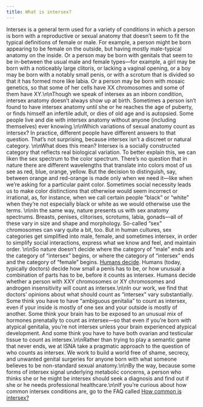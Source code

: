 ```yaml
---
title: What is intersex?
---
```


Intersex is a general term used for a variety of conditions in which a person is born with a reproductive or sexual anatomy that doesn&#8217;t seem to fit the typical definitions of female or male. For example, a person might be born appearing to be female on the outside, but having mostly male-typical anatomy on the inside. Or a person may be born with genitals that seem to be in-between the usual male and female types&#8212;for example, a girl may be born with a noticeably large clitoris, or lacking a vaginal opening, or a boy may be born with a notably small penis, or with a scrotum that is divided so that it has formed more like labia. Or a person may be born with mosaic genetics, so that some of her cells have XX chromosomes and some of them have XY.\n\nThough we speak of intersex as an inborn condition, intersex anatomy doesn&#8217;t always show up at birth. Sometimes a person isn&#8217;t found to have intersex anatomy until she or he reaches the age of puberty, or finds himself an infertile adult, or dies of old age and is autopsied. Some people live and die with intersex anatomy without anyone (including themselves) ever knowing.\n\nWhich variations of sexual anatomy count as intersex? In practice, different people have different answers to that question. That&#8217;s not surprising, because intersex isn&#8217;t a discreet or natural category. \n\nWhat does this mean? Intersex is a socially constructed category that reflects real biological variation. To better explain this, we can liken the sex spectrum to the color spectrum. There&#8217;s no question that in nature there are different wavelengths that translate into colors most of us see as red, blue, orange, yellow. But the decision to distinguish, say, between orange and red-orange is made only when we need it&#8212;like when we&#8217;re asking for a particular paint color. Sometimes social necessity leads us to make color distinctions that otherwise would seem incorrect or irrational, as, for instance, when we call certain people &#8220;black&#8221; or &#8220;white&#8221; when they&#8217;re not especially black or white as we would otherwise use the terms. \n\nIn the same way, nature presents us with sex anatomy spectrums. Breasts, penises, clitorises, scrotums, labia, gonads&#8212;all of these vary in size and shape and morphology. So-called &#8220;sex&#8221; chromosomes can vary quite a bit, too. But in human cultures, sex categories get simplified into male, female, and sometimes intersex, in order to simplify social interactions, express what we know and feel, and maintain order. \n\nSo nature doesn&#8217;t decide where the category of &#8220;male&#8221; ends and the category of &#8220;intersex&#8221; begins, or where the category of &#8220;intersex&#8221; ends and the category of &#8220;female&#8221; begins. [Humans decide][1]. Humans (today, typically doctors) decide how small a penis has to be, or how unusual a combination of parts has to be, before it counts as intersex. Humans decide whether a person with <span class="caps">XXY</span> chromosomes or XY chromosomes and androgen insensitivity will count as intersex.\n\nIn our work, we find that doctors&#8217; opinions about what should count as &#8220;intersex&#8221; vary substantially. Some think you have to have &#8220;ambiguous genitalia&#8221; to count as intersex, even if your inside is mostly of one sex and your outside is mostly of another. Some think your brain has to be exposed to an unusual mix of hormones prenatally to count as intersex&#8212;so that even if you&#8217;re born with atypical genitalia, you&#8217;re not intersex unless your brain experienced atypical development. And some think you have to have both ovarian and testicular tissue to count as intersex.\n\nRather than trying to play a semantic game that never ends, we at <span class="caps">ISNA</span> take a pragmatic approach to the question of who counts as intersex. We work to build a world free of shame, secrecy, and unwanted genital surgeries for anyone born with what someone believes to be non-standard sexual anatomy.\n\nBy the way, because some forms of intersex signal underlying metabolic concerns, a person who thinks she or he might be intersex should seek a diagnosis and find out if she or he needs professional healthcare.\n\nIf you&#8217;re curious about how common intersex conditions are, go to the <span class="caps">FAQ</span> called [How common is intersex?][2]

 [1]: /faq/gender_assignment
 [2]: /faq/frequency